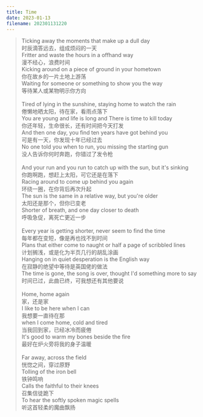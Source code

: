 ```yaml
---
title: Time
date: 2023-01-13
filename: 202301131220
---
```

> Ticking away the  moments that make up a dull day\
> 时辰滴答远去，组成烦闷的一天\
> Fritter and waste the hours in a offhand way\
> 漫不经心，浪费时间\
> Kicking around on a piece of ground in your hometown\
> 你在故乡的一片土地上游荡\
> Waiting for someone or something to show you the way\
> 等待某人或某物明示你方向\
> <br>Tired of lying in the sunshine, staying home to watch the rain\
> 倦懒地晒太阳，待在家，看雨点落下\
> You are young and life is long and There is time to kill today\
> 你还年轻，生命很长，还有时间把今天打发\
> And then one day, you find ten years have got behind you\
> 可是有一天，你发现十年已经过去\
> No one told you when to run, you missing the starting gun\
> 没人告诉你何时奔跑，你错过了发令枪\
> <br>And your run and you run to catch up with the sun, but it's sinking\
> 你跑啊跑，想赶上太阳，可它还是在落下\
> Racing around to come up behind you again\
> 环绕一圈，在你背后再次升起\
> The sun is the same in a relative way, but you're older\
> 太阳还是那个，但你已变老\
> Shorter of breath, and one day closer to death\
> 呼吸急促，离死亡更近一步\
> <br>Every year is getting shorter, never seem to find the time\
> 每年都在变短，像是再也找不到时间\
> Plans that either come to naught or half a page of scribbled lines\
> 计划搁浅，或是化为半页几行的胡乱涂画\
> Hanging on in quiet desperation is the English way\
> 在寂静的绝望中等待是英国佬的做法\
> The time is gone, the song is over, thought I'd something more to say\
> 时间已过，此曲已终，可我想还有其他要说\
> <br>Home, home again\
> 家，还是家\
> I like to be here when I can\
> 我想要一直待在那\
> when I come home, cold and tired\
> 当我回到家，已经冰冷而疲倦\
> It's good to warm my bones beside the fire\
> 最好在炉火旁将我的身子温暖\
> <br>Far away, across the field\
> 恍惚之间，穿过原野\
> Tolling of the iron bell\
> 铁钟鸣响\
> Calls the faithful to their knees\
> 召集信徒跪下\
> To hear the softly spoken magic spells\
> 听这首轻柔的魔曲飘扬